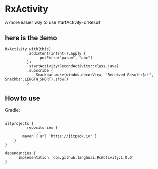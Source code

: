 # RxActivity
A more easier way to use startActivityForResult

## here is the demo
```
RxActivity.with(this)
          .addIntent(Intent().apply {
                putExtra("param", "abc")
          })
          .startActivity(SecondActivity::class.java)
          .subscribe {
              Snackbar.make(window.decorView, "Received Result:$it", Snackbar.LENGTH_SHORT).show()
          }
```
## How to use

Gradle:
```

allprojects {
          repositories {
	          ...
		maven { url 'https://jitpack.io' }
	}
}

dependencies {
      implementation 'com.github.tanghuai:RxActivity:1.0.0'
}

```

